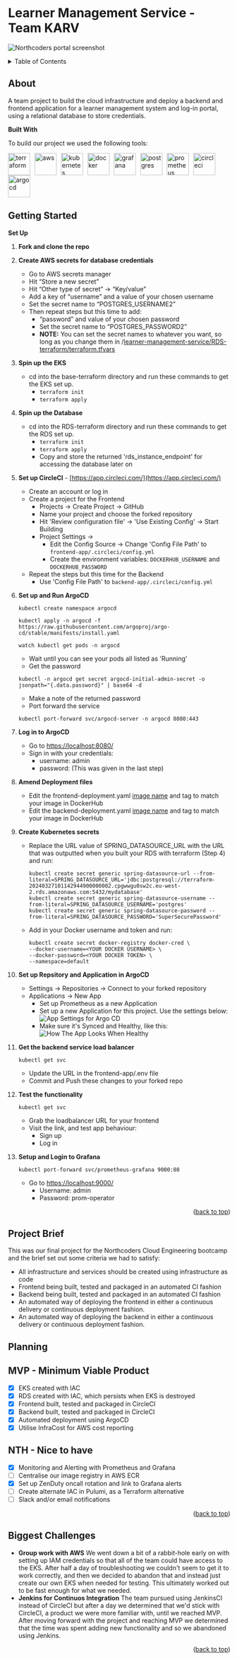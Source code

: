 # Learner Management Service - Team KARV

![Northcoders portal screenshot](/media/app_screenshot.png)

<a name="readme-top"></a>

<!-- TABLE OF CONTENTS -->
<details>
  <summary>Table of Contents</summary>
  <ol>
    <li><a href="#about">About The Project</a>
    <li><a href="#getting-started">Getting Started</a></li>
    <li><a href="#planning">Planning</a></li>
    <li><a href="#biggest-challenges">Biggest Challenges</a></li>
  </ol>
</details>

<!-- ABOUT THE PROJECT -->

## About

A team project to build the cloud infrastructure and deploy a backend and frontend application for a learner management system and log-in portal, using a relational database to store credentials.

**Built With**

To build our project we used the following tools:

<div style="display: flex; flex-wrap: wrap; align-items: center; justify-content: start;">
  <img src="/media/Terraform.svg" alt="terraform" width="50" style="margin-right: 10px;"/>
  <img src="/media/AWS.svg" alt="aws" width="50" style="margin-right: 10px;"/>
  <img src="/media/Kubernetes.svg" alt="kubernetes" width="50" style="margin-right: 10px;"/>
  <img src="/media/Docker.svg" alt="docker" width="50" style="margin-right: 10px;"/>
  <img src="/media/Grafana.svg" alt="grafana" width="50" style="margin-right: 10px;"/>
  <img src="/media/PostgresSQL.svg" alt="postgres" width="50" style="margin-right: 10px;"/>
  <img src="/media/Prometheus.svg" alt="prometheus" width="50" style="margin-right: 10px;"/>
  <img src="/media/CircleCI.svg" alt="circleci" width="50" style="margin-right: 10px;"/>
  <img src="/media/ArgoCD.svg" alt="argocd" width="50" style="margin-right: 10px;"/>
</div>

<!-- GETTING STARTED -->

## Getting Started

**Set Up**

1. **Fork and clone the repo**
2. **Create AWS secrets for database credentials**
    - Go to AWS secrets manager
    - Hit “Store a new secret”
    - Hit “Other type of secret” &rarr; “Key/value”
    - Add a key of “username” and a value of your chosen username
    - Set the secret name to “POSTGRES_USERNAME2”
    - Then repeat steps but this time to add:
      - “password” and value of your chosen password
      - Set the secret name to “POSTGRES_PASSWORD2”
      - **NOTE:** You can set the secret names to whatever you want, so long as you change them in /[learner-management-service/RDS-terraform/terraform.tfvars](https://github.com/vnrosu/learner-management-service/blob/f3bbfccf3c75b9000e23e14d6911df2be80814ec/RDS-terraform/terraform.tfvars#L9)

3. **Spin up the EKS**
    - cd into the base-terraform directory and run these commands to get the EKS set up.
      - `terraform init`
      - `terraform apply`

4. **Spin up the Database**
    - cd into the RDS-terraform directory and run these commands to get the RDS set up.
      - `terraform init`
      - `terraform apply`
      - Copy and store the returned 'rds_instance_endpoint' for accessing the database later on

5. **Set up CircleCI** - [https://app.circleci.com/](https://app.circleci.com/)
    - Create an account or log in
    - Create a project for the Frontend
        - Projects &rarr; Create Project &rarr; GitHub
        - Name your project and choose the forked repository
        - Hit 'Review configuration file' &rarr; 'Use Existing Config' &rarr; Start Building
        - Project Settings &rarr; 
            - Edit the Config Source &rarr; Change 'Config File Path' to ```frontend-app/.circleci/config.yml```
            - Create the environment variables: `DOCKERHUB_USERNAME` and `DOCKERHUB_PASSWORD`
    - Repeat the steps but this time for the Backend
        - Use 'Config File Path' to ```backend-app/.circleci/config.yml```

6. **Set up and Run ArgoCD**
    ```
    kubectl create namespace argocd
    ```
    ```
    kubectl apply -n argocd -f https://raw.githubusercontent.com/argoproj/argo-cd/stable/manifests/install.yaml
    ```
    ```
    watch kubectl get pods -n argocd
    ```
    - Wait until you can see your pods all listed as 'Running'
    - Get the password 
    ```
    kubectl -n argocd get secret argocd-initial-admin-secret -o jsonpath="{.data.password}" | base64 -d
    ```
    - Make a note of the returned password
    - Port forward the service 
    ```
    kubectl port-forward svc/argocd-server -n argocd 8080:443
    ```

7. **Log in to ArgoCD**
   - Go to [https://localhost:8080/](https://localhost:8080/)
   - Sign in with your credentials:
      - username: admin
      - password: (This was given in the last step)

8. **Amend Deployment files**
    - Edit the frontend-deployment.yaml [image name](https://github.com/vnrosu/learner-management-service/blob/d594eb03a3297468652448a0c762835bff90d7a3/kubernetes/frontend-deployment.yaml#L17) and tag to match your image in DockerHub
    - Edit the backend-deployment.yaml [image name](https://github.com/vnrosu/learner-management-service/blob/d594eb03a3297468652448a0c762835bff90d7a3/kubernetes/backend-deployment.yaml#L17C11-L17C49) and tag to match your image in DockerHub

9. **Create Kubernetes secrets**

    - Replace the URL value of SPRING_DATASOURCE_URL with the URL that was outputted when you built your RDS with terraform (Step 4) and run:
      ```
      kubectl create secret generic spring-datasource-url --from-literal=SPRING_DATASOURCE_URL='jdbc:postgresql://terraform-20240327101142944900000002.cpgwwgu0sw2c.eu-west-2.rds.amazonaws.com:5432/mydatabase'
      kubectl create secret generic spring-datasource-username --from-literal=SPRING_DATASOURCE_USERNAME='postgres'
      kubectl create secret generic spring-datasource-password --from-literal=SPRING_DATASOURCE_PASSWORD='SuperSecurePassword'
      ```

    - Add in your Docker username and token and run:
      ```
      kubectl create secret docker-registry docker-cred \
      --docker-username=<YOUR DOCKER USERNAME> \
      --docker-password=<YOUR DOCKER TOKEN> \
      --namespace=default
      ```

10. **Set up Repsitory and Application in ArgoCD**
    - Settings &rarr; Repositories &rarr; Connect to your forked repository
    - Applications &rarr; New App
      - Set up Prometheus as a new Application
      - Set up a new Application for this project. Use the settings below:
      ![App Settings for Argo CD](/media/Argo-App-Settings.png)
      - Make sure it's Synced and Healthy, like this:
      ![How The App Looks When Healthy](/media/Argo-Healthy-Synced.png)
      

11. **Get the backend service load balancer**
    ```
    kubectl get svc
    ```
    - Update the URL in the frontend-app/.env file 
    - Commit and Push these changes to your forked repo

12. **Test the functionality**
    ```
    kubectl get svc
    ```
    - Grab the loadbalancer URL for your frontend
    - Visit the link, and test app behaviour:
      - Sign up
      - Log in

13. **Setup and Login to Grafana**
    ```
    kubectl port-forward svc/prometheus-grafana 9000:80
    ```
    - Go to [https://localhost:9000/](https://localhost:9000/)
      - Username: admin
      - Password: prom-operator


<p align="right">(<a href="#readme-top">back to top</a>)</p>

<!-- ROADMAP -->

## Project Brief

This was our final project for the Northcoders Cloud Engineering bootcamp and the brief set out some criteria we had to satisfy:

- All infrastructure and services should be created using infrastructure as code
- Frontend being built, tested and packaged in an automated CI fashion
- Backend being built, tested and packaged in an automated CI fashion
- An automated way of deploying the frontend in either a continuous delivery or continuous deployment fashion.
- An automated way of deploying the backend in either a continuous delivery or continuous deployment fashion.

## Planning

## MVP - Minimum Viable Product

- [x] EKS created with IAC
- [x] RDS created with IAC, which persists when EKS is destroyed
- [x] Frontend built, tested and packaged in CircleCI
- [x] Backend built, tested and packaged in CircleCI
- [x] Automated deployment using ArgoCD
- [x] Utilise InfraCost for AWS cost reporting

## NTH - Nice to have

- [X] Monitoring and Alerting with Prometheus and Grafana
- [ ] Centralise our image registry in AWS ECR
- [X] Set up ZenDuty oncall rotation and link to Grafana alerts
- [ ] Create alternate IAC in Pulumi, as a Terraform alternative
- [ ] Slack and/or email notifications

<p align="right">(<a href="#readme-top">back to top</a>)</p>

## Biggest Challenges

- **Group work with AWS**
  We went down a bit of a rabbit-hole early on with setting up IAM credentials so that all of the team could have access to the EKS. After half a day of troubleshooting we couldn't seem to get it to work correctly, and then we decided to abandon that and instead just create our own EKS when needed for testing. This ultimately worked out to be fast enough for what we needed.
- **Jenkins for Continuos Integration**
  The team pursued using JenkinsCI instead of CircleCI but after a day we determined that we'd stick with CircleCI, a product we were more familiar with, until we reached MVP. After moving forward with the project and reaching MVP we determined that the time was spent adding new functionality and so we abandoned using Jenkins.

<p align="right">(<a href="#readme-top">back to top</a>)</p>

